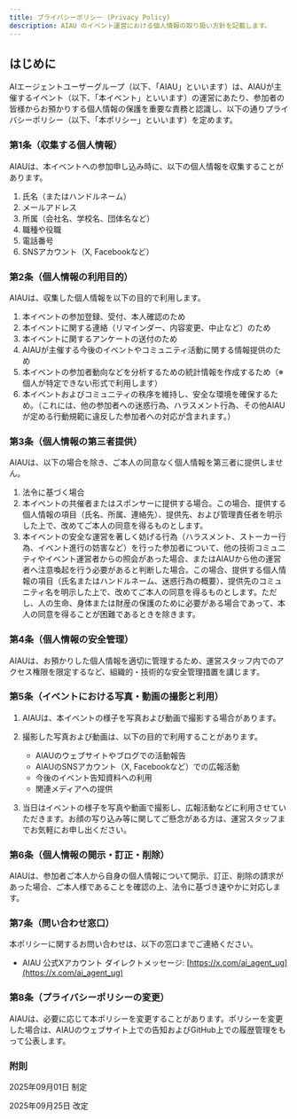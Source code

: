 ```yaml
---
title: プライバシーポリシー (Privacy Policy)
description: AIAU のイベント運営における個人情報の取り扱い方針を記載します。
---
```

## はじめに

AIエージェントユーザーグループ（以下、「AIAU」といいます）は、AIAUが主催するイベント（以下、「本イベント」といいます）の運営にあたり、参加者の皆様からお預かりする個人情報の保護を重要な責務と認識し、以下の通りプライバシーポリシー（以下、「本ポリシー」といいます）を定めます。 

### 第1条（収集する個人情報）

AIAUは、本イベントへの参加申し込み時に、以下の個人情報を収集することがあります。
1. 氏名（またはハンドルネーム）
2. メールアドレス
3. 所属（会社名、学校名、団体名など）
4. 職種や役職
5. 電話番号
6. SNSアカウント（X, Facebookなど）

### 第2条（個人情報の利用目的）

AIAUは、収集した個人情報を以下の目的で利用します。
1. 本イベントの参加登録、受付、本人確認のため
2. 本イベントに関する連絡（リマインダー、内容変更、中止など）のため
3. 本イベントに関するアンケートの送付のため
4. AIAUが主催する今後のイベントやコミュニティ活動に関する情報提供のため
5. 本イベントの参加者動向などを分析するための統計情報を作成するため（※個人が特定できない形式で利用します）
6. 本イベントおよびコミュニティの秩序を維持し、安全な環境を確保するため。（これには、他の参加者への迷惑行為、ハラスメント行為、その他AIAUが定める行動規範に違反した参加者への対応が含まれます。）

### 第3条（個人情報の第三者提供）

AIAUは、以下の場合を除き、ご本人の同意なく個人情報を第三者に提供しません。
1. 法令に基づく場合
2. 本イベントの共催者またはスポンサーに提供する場合。この場合、提供する個人情報の項目（氏名、所属、連絡先）、提供先、および管理責任者を明示した上で、改めてご本人の同意を得るものとします。
3. 本イベントの安全な運営を著しく妨げる行為（ハラスメント、ストーカー行為、イベント進行の妨害など）を行った参加者について、他の技術コミュニティやイベント運営者からの照会があった場合、またはAIAUから他の運営者へ注意喚起を行う必要があると判断した場合。この場合、提供する個人情報の項目（氏名またはハンドルネーム、迷惑行為の概要）、提供先のコミュニティ名を明示した上で、改めてご本人の同意を得るものとします。ただし、人の生命、身体または財産の保護のために必要がある場合であって、本人の同意を得ることが困難であるときを除きます。

### 第4条（個人情報の安全管理）

AIAUは、お預かりした個人情報を適切に管理するため、運営スタッフ内でのアクセス権限を限定するなど、組織的・技術的な安全管理措置を講じます。

### 第5条（イベントにおける写真・動画の撮影と利用）

1. AIAUは、本イベントの様子を写真および動画で撮影する場合があります。
2.  撮影した写真および動画は、以下の目的で利用することがあります。
    - AIAUのウェブサイトやブログでの活動報告
    - AIAUのSNSアカウント（X, Facebookなど）での広報活動
    - 今後のイベント告知資料への利用
    - 関連メディアへの提供

3. 当日はイベントの様子を写真や動画で撮影し、広報活動などに利用させていただきます。お顔の写り込み等に関してご懸念がある方は、運営スタッフまでお気軽にお申し出ください。

### 第6条（個人情報の開示・訂正・削除）

AIAUは、参加者ご本人から自身の個人情報について開示、訂正、削除の請求があった場合、ご本人様であることを確認の上、法令に基づき速やかに対応します。

### 第7条（問い合わせ窓口）

本ポリシーに関するお問い合わせは、以下の窓口までご連絡ください。

- AIAU 公式Xアカウント ダイレクトメッセージ: [https://x.com/ai_agent_ug](https://x.com/ai_agent_ug)

### 第8条（プライバシーポリシーの変更）

AIAUは、必要に応じて本ポリシーを変更することがあります。ポリシーを変更した場合は、AIAUのウェブサイト上での告知およびGitHub上での履歴管理をもって公表します。

### 附則

2025年09月01日 制定

2025年09月25日 改定